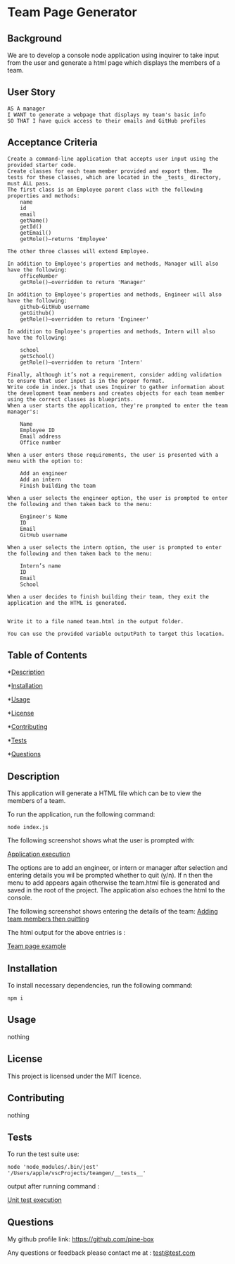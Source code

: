 # Team Page Generator

## Background

We are to develop a console node application using inquirer to take input from the user and generate a html page which displays the members of a team.

## User Story

```text
AS A manager
I WANT to generate a webpage that displays my team's basic info
SO THAT I have quick access to their emails and GitHub profiles
```

## Acceptance Criteria



    Create a command-line application that accepts user input using the provided starter code.
    Create classes for each team member provided and export them. The tests for these classes, which are located in the _tests_ directory, must ALL pass.
    The first class is an Employee parent class with the following properties and methods:
        name
        id
        email
        getName()
        getId()
        getEmail()
        getRole()—returns 'Employee'

    The other three classes will extend Employee.

    In addition to Employee's properties and methods, Manager will also have the following:
        officeNumber
        getRole()—overridden to return 'Manager'

    In addition to Employee's properties and methods, Engineer will also have the following:
        github—GitHub username
        getGithub()
        getRole()—overridden to return 'Engineer'

    In addition to Employee's properties and methods, Intern will also have the following:

        school
        getSchool()
        getRole()—overridden to return 'Intern'

    Finally, although it’s not a requirement, consider adding validation to ensure that user input is in the proper format.
    Write code in index.js that uses Inquirer to gather information about the development team members and creates objects for each team member using the correct classes as blueprints.
    When a user starts the application, they're prompted to enter the team manager's:

        Name
        Employee ID
        Email address
        Office number

    When a user enters those requirements, the user is presented with a menu with the option to:

        Add an engineer
        Add an intern
        Finish building the team

    When a user selects the engineer option, the user is prompted to enter the following and then taken back to the menu:

        Engineer's Name
        ID
        Email
        GitHub username

    When a user selects the intern option, the user is prompted to enter the following and then taken back to the menu:

        Intern’s name
        ID
        Email
        School

    When a user decides to finish building their team, they exit the application and the HTML is generated.
 

    Write it to a file named team.html in the output folder.

    You can use the provided variable outputPath to target this location.


## Table of Contents

*[Description](#description)

*[Installation](#installation)

*[Usage](#Usage)

*[License](#license)

*[Contributing](#contributing)

*[Tests](#installation)

*[Questions](#questions)

## Description

 This application will generate a HTML file which can be to view the members of a team.

 To run the application, run the following command:

 ```
 node index.js
 ```

 The following screenshot shows what the user is prompted with:

 [Application execution](https://github.com/pine-box/teamgen/blob/main/assets/img/Screenshot2024-02-12at21.29.22.png?raw=true)

 The options are to add an engineer, or intern or manager after selection and entering details you wil be prompted whether to quit (y/n). 
 If n then the menu to add appears again otherwise the team.html file is generated and saved in the root of the project. The application also echoes the 
 html to the console.

 The following screenshot shows entering the details of the team:
 [Adding team members then quitting ](https://github.com/pine-box/teamgen/blob/main/assets/img/Screenshot2024-02-12at21.32.59.png?raw=true)

 The html output for the above entries is :

  [Team page example](https://github.com/pine-box/teamgen/blob/main/assets/img/Screenshot2024-02-12at21.34.09.png?raw=true)


## Installation

To install necessary dependencies, run the following command:

```
npm i
```

## Usage

nothing

## License

This project is licensed under the MIT licence.

## Contributing

nothing

## Tests

To run the test suite use:

```
node 'node_modules/.bin/jest' '/Users/apple/vscProjects/teamgen/__tests__'

```

output after running command :

[Unit test execution](https://github.com/pine-box/teamgen/blob/main/assets/img/Screenshot2024-02-12at21.48.15.png?raw=true)

## Questions 

My github profile link:  https://github.com/pine-box

Any questions or feedback please contact me at : test@test.com


    
